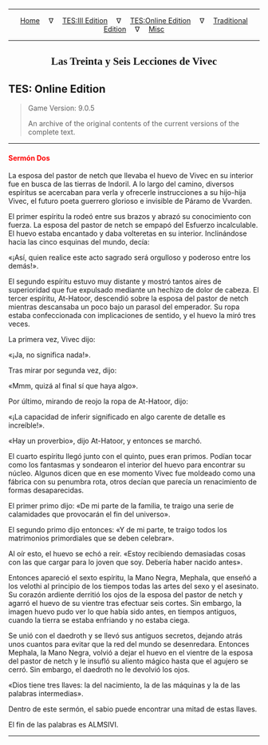 
---

<!-- Jekyll Page Links -->

<center>
<a href="../../../../index.html">Home</a>
&emsp;&nabla;&emsp;
<a href="../../../index-tes3.html">TES:III Edition</a>
&emsp;&nabla;&emsp;
<a href="../../../index-teso.html">TES:Online Edition</a>
&emsp;&nabla;&emsp;
<a href="../../../index-traditional.html">Traditional Edition</a>
&emsp;&nabla;&emsp;
<a href="../../../index-misc.html">Misc</a>
</center>

<!-- Markdown Body Below: -->

---

<center>
<h2><span style="font-family:Georgia">Las Treinta y Seis Lecciones de Vivec</span></h2>
</center>

## TES: Online Edition

> Game Version: 9.0.5
>
> An archive of the original contents of the current versions of the complete text.

---

#### <span style="color:red">Sermón Dos</span>

La esposa del pastor de netch que llevaba el huevo de Vivec en su interior fue en busca de las tierras de Indoril. A lo largo del camino, diversos espíritus se acercaban para verla y ofrecerle instrucciones a su hijo-hija Vivec, el futuro poeta guerrero glorioso e invisible de Páramo de Vvarden.

El primer espíritu la rodeó entre sus brazos y abrazó su conocimiento con fuerza. La esposa del pastor de netch se empapó del Esfuerzo incalculable. El huevo estaba encantado y daba volteretas en su interior. Inclinándose hacia las cinco esquinas del mundo, decía:

«¡Así, quien realice este acto sagrado será orgulloso y poderoso entre los demás!».

El segundo espíritu estuvo muy distante y mostró tantos aires de superioridad que fue expulsado mediante un hechizo de dolor de cabeza. El tercer espíritu, At-Hatoor, descendió sobre la esposa del pastor de netch mientras descansaba un poco bajo un parasol del emperador. Su ropa estaba confeccionada con implicaciones de sentido, y el huevo la miró tres veces.

La primera vez, Vivec dijo:

«¡Ja, no significa nada!».

Tras mirar por segunda vez, dijo:

«Mmm, quizá al final sí que haya algo».

Por último, mirando de reojo la ropa de At-Hatoor, dijo:

«¡La capacidad de inferir significado en algo carente de detalle es increíble!».

«Hay un proverbio», dijo At-Hatoor, y entonces se marchó.

El cuarto espíritu llegó junto con el quinto, pues eran primos. Podían tocar como los fantasmas y sondearon el interior del huevo para encontrar su núcleo. Algunos dicen que en ese momento Vivec fue moldeado como una fábrica con su penumbra rota, otros decían que parecía un renacimiento de formas desaparecidas.

El primer primo dijo: «De mi parte de la familia, te traigo una serie de calamidades que provocarán el fin del universo».

El segundo primo dijo entonces: «Y de mi parte, te traigo todos los matrimonios primordiales que se deben celebrar».

Al oír esto, el huevo se echó a reír. «Estoy recibiendo demasiadas cosas con las que cargar para lo joven que soy. Debería haber nacido antes».

Entonces apareció el sexto espíritu, la Mano Negra, Mephala, que enseñó a los velothi al principio de los tiempos todas las artes del sexo y el asesinato. Su corazón ardiente derritió los ojos de la esposa del pastor de netch y agarró el huevo de su vientre tras efectuar seis cortes. Sin embargo, la imagen huevo pudo ver lo que había sido antes, en tiempos antiguos, cuando la tierra se estaba enfriando y no estaba ciega.

Se unió con el daedroth y se llevó sus antiguos secretos, dejando atrás unos cuantos para evitar que la red del mundo se desenredara. Entonces Mephala, la Mano Negra, volvió a dejar el huevo en el vientre de la esposa del pastor de netch y le insufló su aliento mágico hasta que el agujero se cerró. Sin embargo, el daedroth no le devolvió los ojos.

«Dios tiene tres llaves: la del nacimiento, la de las máquinas y la de las palabras intermedias».

Dentro de este sermón, el sabio puede encontrar una mitad de estas llaves.

El fin de las palabras es ALMSIVI.

---
